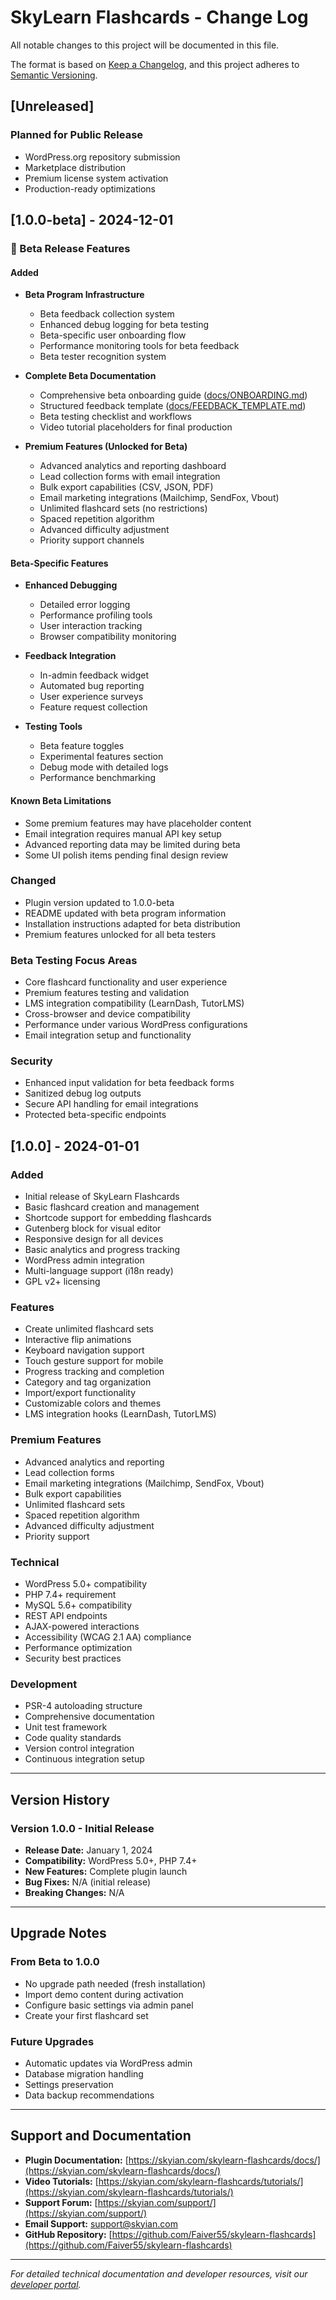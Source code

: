 # SkyLearn Flashcards - Change Log

All notable changes to this project will be documented in this file.

The format is based on [Keep a Changelog](https://keepachangelog.com/en/1.0.0/),
and this project adheres to [Semantic Versioning](https://semver.org/spec/v2.0.0.html).

## [Unreleased]

### Planned for Public Release
- WordPress.org repository submission
- Marketplace distribution
- Premium license system activation
- Production-ready optimizations

## [1.0.0-beta] - 2024-12-01

### 🧪 Beta Release Features

#### Added
- **Beta Program Infrastructure**
  - Beta feedback collection system
  - Enhanced debug logging for beta testing
  - Beta-specific user onboarding flow
  - Performance monitoring tools for beta feedback
  - Beta tester recognition system

- **Complete Beta Documentation**
  - Comprehensive beta onboarding guide ([docs/ONBOARDING.md](docs/ONBOARDING.md))
  - Structured feedback template ([docs/FEEDBACK_TEMPLATE.md](docs/FEEDBACK_TEMPLATE.md))
  - Beta testing checklist and workflows
  - Video tutorial placeholders for final production

- **Premium Features (Unlocked for Beta)**
  - Advanced analytics and reporting dashboard
  - Lead collection forms with email integration
  - Bulk export capabilities (CSV, JSON, PDF)
  - Email marketing integrations (Mailchimp, SendFox, Vbout)
  - Unlimited flashcard sets (no restrictions)
  - Spaced repetition algorithm
  - Advanced difficulty adjustment
  - Priority support channels

#### Beta-Specific Features
- **Enhanced Debugging**
  - Detailed error logging
  - Performance profiling tools
  - User interaction tracking
  - Browser compatibility monitoring

- **Feedback Integration**
  - In-admin feedback widget
  - Automated bug reporting
  - User experience surveys
  - Feature request collection

- **Testing Tools**
  - Beta feature toggles
  - Experimental features section
  - Debug mode with detailed logs
  - Performance benchmarking

#### Known Beta Limitations
- Some premium features may have placeholder content
- Email integration requires manual API key setup
- Advanced reporting data may be limited during beta
- Some UI polish items pending final design review

### Changed
- Plugin version updated to 1.0.0-beta
- README updated with beta program information
- Installation instructions adapted for beta distribution
- Premium features unlocked for all beta testers

### Beta Testing Focus Areas
- Core flashcard functionality and user experience
- Premium features testing and validation
- LMS integration compatibility (LearnDash, TutorLMS)
- Cross-browser and device compatibility
- Performance under various WordPress configurations
- Email integration setup and functionality

### Security
- Enhanced input validation for beta feedback forms
- Sanitized debug log outputs
- Secure API handling for email integrations
- Protected beta-specific endpoints

## [1.0.0] - 2024-01-01

### Added
- Initial release of SkyLearn Flashcards
- Basic flashcard creation and management
- Shortcode support for embedding flashcards
- Gutenberg block for visual editor
- Responsive design for all devices
- Basic analytics and progress tracking
- WordPress admin integration
- Multi-language support (i18n ready)
- GPL v2+ licensing

### Features
- Create unlimited flashcard sets
- Interactive flip animations
- Keyboard navigation support
- Touch gesture support for mobile
- Progress tracking and completion
- Category and tag organization
- Import/export functionality
- Customizable colors and themes
- LMS integration hooks (LearnDash, TutorLMS)

### Premium Features
- Advanced analytics and reporting
- Lead collection forms
- Email marketing integrations (Mailchimp, SendFox, Vbout)
- Bulk export capabilities
- Unlimited flashcard sets
- Spaced repetition algorithm
- Advanced difficulty adjustment
- Priority support

### Technical
- WordPress 5.0+ compatibility
- PHP 7.4+ requirement
- MySQL 5.6+ compatibility
- REST API endpoints
- AJAX-powered interactions
- Accessibility (WCAG 2.1 AA) compliance
- Performance optimization
- Security best practices

### Development
- PSR-4 autoloading structure
- Comprehensive documentation
- Unit test framework
- Code quality standards
- Version control integration
- Continuous integration setup

---

## Version History

### Version 1.0.0 - Initial Release
- **Release Date:** January 1, 2024
- **Compatibility:** WordPress 5.0+, PHP 7.4+
- **New Features:** Complete plugin launch
- **Bug Fixes:** N/A (initial release)
- **Breaking Changes:** N/A

---

## Upgrade Notes

### From Beta to 1.0.0
- No upgrade path needed (fresh installation)
- Import demo content during activation
- Configure basic settings via admin panel
- Create your first flashcard set

### Future Upgrades
- Automatic updates via WordPress admin
- Database migration handling
- Settings preservation
- Data backup recommendations

---

## Support and Documentation

- **Plugin Documentation:** [https://skyian.com/skylearn-flashcards/docs/](https://skyian.com/skylearn-flashcards/docs/)
- **Video Tutorials:** [https://skyian.com/skylearn-flashcards/tutorials/](https://skyian.com/skylearn-flashcards/tutorials/)
- **Support Forum:** [https://skyian.com/support/](https://skyian.com/support/)
- **Email Support:** support@skyian.com
- **GitHub Repository:** [https://github.com/Faiver55/skylearn-flashcards](https://github.com/Faiver55/skylearn-flashcards)

---

*For detailed technical documentation and developer resources, visit our [developer portal](https://skyian.com/skylearn-flashcards/developers/).*